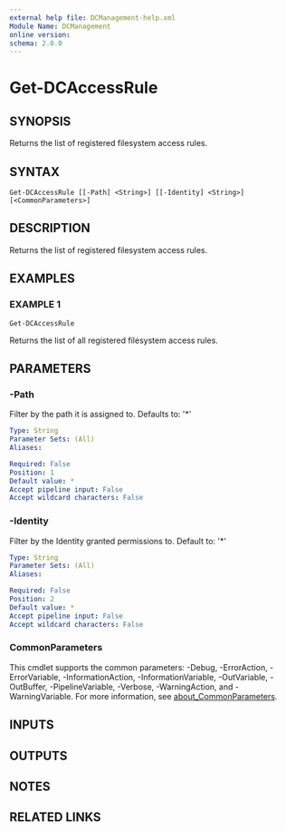 ```yaml
---
external help file: DCManagement-help.xml
Module Name: DCManagement
online version:
schema: 2.0.0
---
```


# Get-DCAccessRule

## SYNOPSIS
Returns the list of registered filesystem access rules.

## SYNTAX

```
Get-DCAccessRule [[-Path] <String>] [[-Identity] <String>] [<CommonParameters>]
```

## DESCRIPTION
Returns the list of registered filesystem access rules.

## EXAMPLES

### EXAMPLE 1
```
Get-DCAccessRule
```

Returns the list of all registered filesystem access rules.

## PARAMETERS

### -Path
Filter by the path it is assigned to.
Defaults to: '*'

```yaml
Type: String
Parameter Sets: (All)
Aliases:

Required: False
Position: 1
Default value: *
Accept pipeline input: False
Accept wildcard characters: False
```

### -Identity
Filter by the Identity granted permissions to.
Default to: '*'

```yaml
Type: String
Parameter Sets: (All)
Aliases:

Required: False
Position: 2
Default value: *
Accept pipeline input: False
Accept wildcard characters: False
```

### CommonParameters
This cmdlet supports the common parameters: -Debug, -ErrorAction, -ErrorVariable, -InformationAction, -InformationVariable, -OutVariable, -OutBuffer, -PipelineVariable, -Verbose, -WarningAction, and -WarningVariable. For more information, see [about_CommonParameters](http://go.microsoft.com/fwlink/?LinkID=113216).

## INPUTS

## OUTPUTS

## NOTES

## RELATED LINKS
